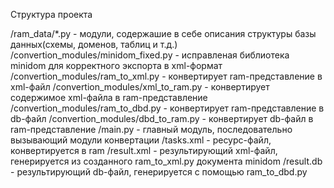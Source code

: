 Структура проекта

/ram_data/*.py - модули, содержашие в себе описания структуры базы данных(схемы, доменов, таблиц и т.д.)
/convertion_modules/minidom_fixed.py - исправленая библиотека minidom для корректного экспорта в xml-формат
/convertion_modules/ram_to_xml.py - конвертирует ram-представление в xml-файл
/convertion_modules/xml_to_ram.py - конвертирует содержимое xml-файла в ram-представление
/convertion_modules/ram_to_dbd.py - конвертирует ram-представление в db-файл
/convertion_modules/dbd_to_ram.py - конвертирует db-файл в ram-представление
/main.py - главный модуль, последовательно вызывающий модули конвертации
/tasks.xml - ресурс-файл, конвертируется в ram
/result.xml - результирующий xml-файл, генерируется из созданного ram_to_xml.py документа minidom
/result.db - результирующий db-файл, генерируется с помощью ram_to_dbd.py
